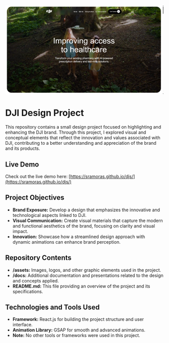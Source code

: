 ![alt](/public/images/djireadme.png)

# DJI Design Project

This repository contains a small design project focused on highlighting and enhancing the DJI brand. Through this project, I explored visual and conceptual elements that reflect the innovation and values associated with DJI, contributing to a better understanding and appreciation of the brand and its products.

## Live Demo

Check out the live demo here: [https://sramoras.github.io/djs/](https://sramoras.github.io/djs/)

## Project Objectives

- **Brand Exposure:** Develop a design that emphasizes the innovative and technological aspects linked to DJI.
- **Visual Communication:** Create visual materials that capture the modern and functional aesthetics of the brand, focusing on clarity and visual impact.
- **Innovation:** Showcase how a streamlined design approach with dynamic animations can enhance brand perception.

## Repository Contents

- **/assets:** Images, logos, and other graphic elements used in the project.
- **/docs:** Additional documentation and presentations related to the design and concepts applied.
- **README.md:** This file providing an overview of the project and its specifications.

## Technologies and Tools Used

- **Framework:** React.js for building the project structure and user interface.
- **Animation Library:** GSAP for smooth and advanced animations.
- **Note:** No other tools or frameworks were used in this project.
